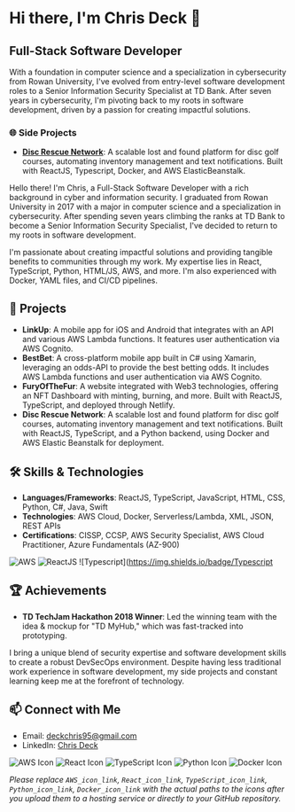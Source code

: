 # Hi there, I'm Chris Deck 👋

## Full-Stack Software Developer

With a foundation in computer science and a specialization in cybersecurity from Rowan University, I've evolved from entry-level software development roles to a Senior Information Security Specialist at TD Bank. After seven years in cybersecurity, I'm pivoting back to my roots in software development, driven by a passion for creating impactful solutions.

### 🌐 Side Projects
- **[Disc Rescue Network](https://discrescuenetwork.com)**: A scalable lost and found platform for disc golf courses, automating inventory management and text notifications. Built with ReactJS, Typescript, Docker, and AWS ElasticBeanstalk.

Hello there! I'm Chris, a Full-Stack Software Developer with a rich background in cyber and information security. I graduated from Rowan University in 2017 with a major in computer science and a specialization in cybersecurity. After spending seven years climbing the ranks at TD Bank to become a Senior Information Security Specialist, I've decided to return to my roots in software development.

I'm passionate about creating impactful solutions and providing tangible benefits to communities through my work. My expertise lies in React, TypeScript, Python, HTML/JS, AWS, and more. I'm also experienced with Docker, YAML files, and CI/CD pipelines. 

## 🚀 Projects

- **LinkUp**: A mobile app for iOS and Android that integrates with an API and various AWS Lambda functions. It features user authentication via AWS Cognito.
- **BestBet**: A cross-platform mobile app built in C# using Xamarin, leveraging an odds-API to provide the best betting odds. It includes AWS Lambda functions and user authentication via AWS Cognito.
- **FuryOfTheFur**: A website integrated with Web3 technologies, offering an NFT Dashboard with minting, burning, and more. Built with ReactJS, TypeScript, and deployed through Netlify.
- **Disc Rescue Network**: A scalable lost and found platform for disc golf courses, automating inventory management and text notifications. Built with ReactJS, TypeScript, and a Python backend, using Docker and AWS Elastic Beanstalk for deployment.

## 🛠 Skills & Technologies

- **Languages/Frameworks**: ReactJS, TypeScript, JavaScript, HTML, CSS, Python, C#, Java, Swift
- **Technologies**: AWS Cloud, Docker, Serverless/Lambda, XML, JSON, REST APIs
- **Certifications**: CISSP, CCSP, AWS Security Specialist, AWS Cloud Practitioner, Azure Fundamentals (AZ-900)

![AWS](https://img.shields.io/badge/AWS-232F3E?style=for-the-badge&logo=amazonaws&logoColor=white)
![ReactJS](https://img.shields.io/badge/ReactJS-20232A?style=for-the-badge&logo=react&logoColor=61DAFB)
![Typescript](https://img.shields.io/badge/Typescript

## 🏆 Achievements

- **TD TechJam Hackathon 2018 Winner**: Led the winning team with the idea & mockup for "TD MyHub," which was fast-tracked into prototyping.

I bring a unique blend of security expertise and software development skills to create a robust DevSecOps environment. Despite having less traditional work experience in software development, my side projects and constant learning keep me at the forefront of technology.

## 📫 Connect with Me

- Email: [deckchris95@gmail.com](mailto:deckchris95@gmail.com)
- LinkedIn: [Chris Deck](https://www.linkedin.com/in/chrisdeck95/)

![AWS Icon](AWS_icon_link) ![React Icon](React_icon_link) ![TypeScript Icon](TypeScript_icon_link) ![Python Icon](Python_icon_link) ![Docker Icon](Docker_icon_link)

*Please replace `AWS_icon_link`, `React_icon_link`, `TypeScript_icon_link`, `Python_icon_link`, `Docker_icon_link` with the actual paths to the icons after you upload them to a hosting service or directly to your GitHub repository.*

